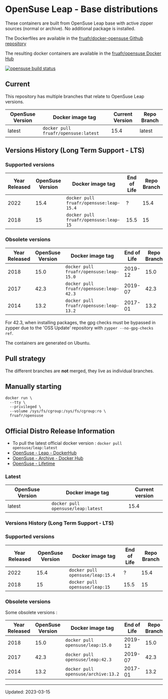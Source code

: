 # OpenSuse Leap - Base distributions

These containers are built from OpenSuse Leap base with active zipper sources (normal or archive). No additional package is installed.

The Dockerfiles are available in the [fruafr/docker-opensuse Github repository](https://github.com/fruafr/docker-opensuse)

The resulting docker containers are available in the [fruafr/opensuse Docker Hub](https://hub.docker.com/repository/docker/fruafr/opensuse)

[![opensuse build status](https://img.shields.io/docker/cloud/build/fruafr/opensuse.svg)](https://hub.docker.com/repository/docker/fruafr/opensuse)

## Current

This repository has multiple branches that relate to OpenSuse Leap versions.

|OpenSuse Version    |Docker image tag                       |Current Version |Repo Branch   |
|------------------|---------------------------------------|----------------|--------------|
|latest            | `docker pull fruafr/opensuse:latest` | 15.4 | latest |

## Versions History (Long Term Support - LTS)

### Supported versions

|Year Released |OpenSuse Version |Docker image tag                  |End of Life               |Repo Branch       |
|--------------|---------------|--------------|----------------------------------|--------------------------|
| 2022 | 15.4 | `docker pull fruafr/opensuse:leap-15.4` | ? | 15.4 |
| 2018 | 15 | `docker pull fruafr/opensuse:leap-15` | 15.5 | 15 |

### Obsolete versions 

|Year Released |OpenSuse Version |Docker image tag                    |End of Life                      |Repo Branch       |
|--------------|---------------|------------------------------------|--------------------------|------------------|
| 2018 | 15.0 | `docker pull fruafr/opensuse:leap-15.0` | 2019-12 | 15.0 |
| 2017 | 42.3 | `docker pull fruafr/opensuse:leap-42.3` | 2019-07 | 42.3 |
| 2014 | 13.2 | `docker pull fruafr/opensuse:leap-13.2`| 2017-01 | 13.2 |

For 42.3, when installing packages, the gpg checks must be bypassed in zypper due to the 'OSS Update' repository with `zypper --no-gpg-checks ref`.

The containers are generated on Ubuntu.

## Pull strategy

The different branches are **not** merged, they live as individual branches.

## Manually starting

```
docker run \
  --tty \
  --privileged \
  --volume /sys/fs/cgroup:/sys/fs/cgroup:ro \
  fruafr/opensuse
```

## Official Distro Release Information
- To pull the latest official docker version : `docker pull opensuse/leap:latest`
- [OpenSuse - Leap - DockerHub](https://hub.docker.com/r/opensuse/leap)
- [OpenSuse - Archive - Docker Hub](https://hub.docker.com/r/opensuse/archive)
- [OpenSuse - Lifetime](https://en.opensuse.org/Lifetime)

### Latest

|OpenSuse Version    |Docker image tag                |Current version |
|------------------|--------------------------------|----------------|
|latest            | `docker pull opensuse/leap:latest` | 15.4 |

### Versions History (Long Term Support - LTS)

### Supported versions

|Year Released |OpenSuse Version |Docker image tag                  |End of Life               |Repo Branch       |
|--------------|---------------|--------------|----------------------------------|--------------------------|
| 2022 | 15.4 | `docker pull opensuse/leap:15.4` | ? | 15.4 |
| 2018 | 15 | `docker pull opensuse/leap:15` | 15.5 | 15 |

### Obsolete versions 

Some obsolete versions :

|Year Released |OpenSuse Version |Docker image tag                    |End of Life                      |Repo Branch       |
|--------------|---------------|------------------------------------|--------------------------|------------------|
| 2018 | 15.0 | `docker pull opensuse/leap:15.0` | 2019-12 | 15.0 |
| 2017 | 42.3 | `docker pull opensuse/leap:42.3` | 2019-07 | 42.3 |
| 2014 | 13.2 | `docker pull opensuse/archive:13.2`| 2017-01 | 13.2 |

----
Updated: 2023-03-15
